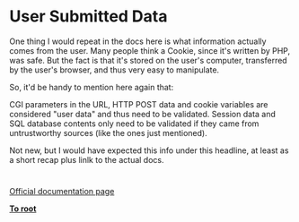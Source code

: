 # User Submitted Data





One thing I would repeat in the docs here is what information actually comes from the user. Many people think a Cookie, since it&apos;s written by PHP, was safe. But the fact is that it&apos;s stored on the user&apos;s computer, transferred by the user&apos;s browser, and thus very easy to manipulate.

So, it&apos;d be handy to mention here again that:

CGI parameters in the URL, HTTP POST data and cookie variables are considered &quot;user data&quot; and thus need to be validated. Session data and SQL database contents only need to be validated if they came from untrustworthy sources (like the ones just mentioned).

Not new, but I would have expected this info under this headline, at least as a short recap plus linlk to the actual docs.

  

#

[Official documentation page](https://www.php.net/manual/en/security.variables.php)

**[To root](/README.md)**